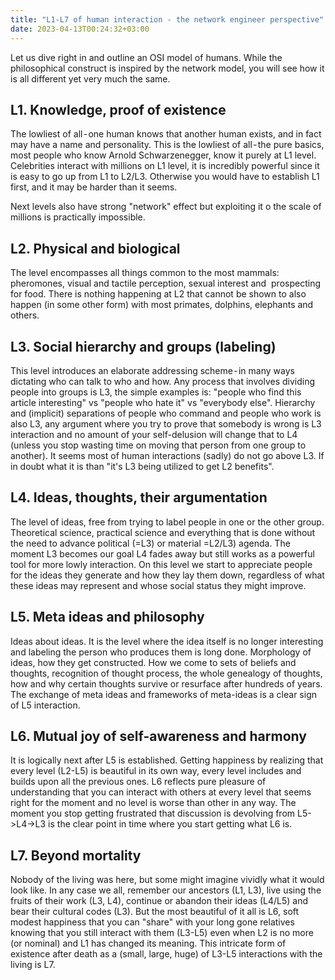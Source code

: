 ```yaml
---
title: "L1-L7 of human interaction - the network engineer perspective"
date: 2023-04-13T00:24:32+03:00
---
```


Let us dive right in and outline an OSI model of humans. While the philosophical construct is inspired by the network model, you will see how it is all different yet very much the same.

## L1. Knowledge, proof of existence
The lowliest of all - one human knows that another human exists, and in fact may have a name and personality. This is the lowliest of all - the pure basics, most people who know Arnold Schwarzenegger, know it purely at L1 level.
Celebrities interact with millions on L1 level, it is incredibly powerful since it is easy to go up from L1 to L2/L3. Otherwise you would have to establish L1 first, and it may be harder than it seems.

Next levels also have strong "network" effect but exploiting it o the scale of millions is practically impossible.

## L2. Physical and biological

The level encompasses all things common to the most mammals: pheromones, visual and tactile perception, sexual interest and 
prospecting for food.
There is nothing happening at L2 that cannot be shown to also happen (in some other form) with most primates, dolphins, elephants and others.

## L3. Social hierarchy and groups (labeling)
This level introduces an elaborate addressing scheme - in many ways dictating who can talk to who and how.
Any process that involves dividing people into groups is L3, the simple examples is: "people who find this article interesting" vs "people who hate it" vs "everybody else".
Hierarchy and (implicit) separations of people who command and people who work is also L3, any argument where you try to prove that somebody is wrong is L3 interaction and no amount of your self-delusion will change that to L4 (unless you stop wasting time on moving that person from one group to another).
It seems most of human interactions (sadly) do not go above L3. If in doubt what it is than "it's L3 being utilized to get L2 benefits".

## L4. Ideas, thoughts, their argumentation

The level of ideas, free from trying to label people in one or the other group. Theoretical science, practical science and everything that is done without the need to advance political (=L3) or material =L2/L3) agenda. The moment L3 becomes our goal L4 fades away but still works as a powerful tool for more lowly interaction.
On this level we start to appreciate people for the ideas they generate and how they lay them down, regardless of what these ideas may represent and whose social status they might improve.

## L5. Meta ideas and philosophy

Ideas about ideas. It is the level where the idea itself is no longer interesting and labeling the person who produces them is long done.
Morphology of ideas, how they get constructed. How we come to sets of beliefs and thoughts, recognition of thought process, the whole genealogy of thoughts, how and why certain thoughts survive or resurface after hundreds of years.
The exchange of meta ideas and frameworks of meta-ideas is a clear sign of L5 interaction.

## L6. Mutual joy of self-awareness and harmony

It is logically next after L5 is established. Getting happiness by realizing that every level (L2-L5) is beautiful in its own way, every level includes and builds upon all the previous ones. L6 reflects pure pleasure of understanding that you can interact with others at every level that seems right for the moment and no level is worse than other in any way.
The moment you stop getting frustrated that discussion is devolving from L5->L4->L3 is the clear point in time where you start getting what L6 is.

## L7. Beyond mortality
Nobody of the living was here, but some might imagine vividly what it would look like. In any case we all, remember our ancestors (L1, L3), live using the fruits of their work (L3, L4), continue or abandon their ideas (L4/L5) and bear their cultural codes (L3).
But the most beautiful of it all is L6, soft modest happiness that you can "share" with your long gone relatives knowing that you still interact with them (L3-L5) even when L2 is no more (or nominal) and L1 has changed its meaning.
This intricate form of existence after death as a (small, large, huge) of L3-L5 interactions with the living is L7.